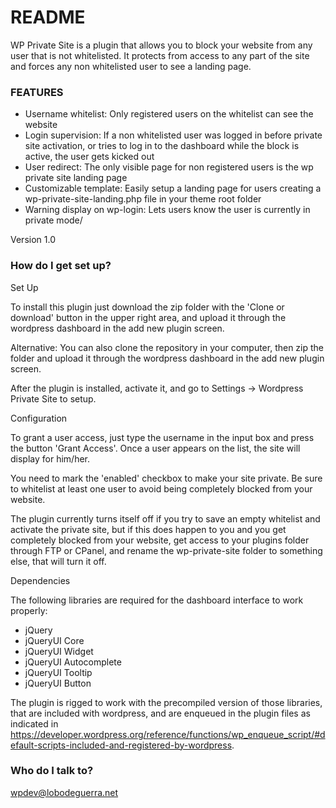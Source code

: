 # README #

WP Private Site is a plugin that allows you to block your website from any user that is not whitelisted.
It protects from access to any part of the site and forces any non whitelisted user to see a landing page.

### FEATURES ###

* Username whitelist: Only registered users on the whitelist can see the website
* Login supervision: If a non whitelisted user was logged in before private site activation, or tries to log in to the dashboard while the block is active, the user gets kicked out
* User redirect: The only visible page for non registered users is the wp private site landing page
* Customizable template: Easily setup a landing page for users creating a wp-private-site-landing.php file in your theme root folder
* Warning display on wp-login: Lets users know the user is currently in private mode/

Version 1.0

### How do I get set up? ###

Set Up

To install this plugin just download the zip folder with the 'Clone or download' button in the upper right area, and upload it through the wordpress dashboard in the add new plugin screen. 

Alternative:
You can also clone the repository in your computer, then zip the folder and upload it through the wordpress dashboard in the add new plugin screen.

After the plugin is installed, activate it, and go to Settings -> Wordpress Private Site to setup.


Configuration

To grant a user access, just type the username in the input box and press the button 'Grant Access'. Once a user appears on the list, the site will display for him/her.

You need to mark the 'enabled' checkbox to make your site private. Be sure to whitelist at least one user to avoid being completely blocked from your website. 

The plugin currently turns itself off if you try to save an empty whitelist and activate the private site, but if this does happen to you and you get completely blocked from your website, get access to your plugins folder through FTP or CPanel, and rename the wp-private-site folder to something else, that will turn it off.


Dependencies

The following libraries are required for the dashboard interface to work properly:

* jQuery
* jQueryUI Core
* jQueryUI Widget
* jQueryUI Autocomplete
* jQueryUI Tooltip
* jQueryUI Button

The plugin is rigged to work with the precompiled version of those libraries, that are included with wordpress, and are enqueued in the plugin files as indicated in https://developer.wordpress.org/reference/functions/wp_enqueue_script/#default-scripts-included-and-registered-by-wordpress.

### Who do I talk to? ###

wpdev@lobodeguerra.net
